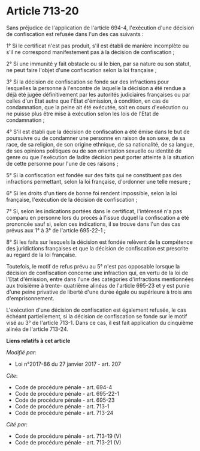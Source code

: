 # Article 713-20

Sans préjudice de l'application de l'article 694-4, l'exécution d'une décision de confiscation est refusée dans l'un des cas
suivants : 

1° Si le certificat n'est pas produit, s'il est établi de manière incomplète ou s'il ne correspond manifestement pas à la
décision de confiscation ; 

2° Si une immunité y fait obstacle ou si le bien, par sa nature ou son statut, ne peut faire l'objet d'une confiscation selon
la loi française ; 

3° Si la décision de confiscation se fonde sur des infractions pour lesquelles la personne à l'encontre de laquelle la
décision a été rendue a déjà été jugée définitivement par les autorités judiciaires françaises ou par celles d'un Etat autre
que l'Etat d'émission, à condition, en cas de condamnation, que la peine ait été exécutée, soit en cours d'exécution ou ne
puisse plus être mise à exécution selon les lois de l'Etat de condamnation ; 

4° S'il est établi que la décision de confiscation a été émise dans le but de poursuivre ou de condamner une personne en
raison de son sexe, de sa race, de sa religion, de son origine ethnique, de sa nationalité, de sa langue, de ses opinions
politiques ou de son orientation sexuelle ou identité de genre ou que l'exécution de ladite décision peut porter atteinte à
la situation de cette personne pour l'une de ces raisons ; 

5° Si la confiscation est fondée sur des faits qui ne constituent pas des infractions permettant, selon la loi française,
d'ordonner une telle mesure ; 

6° Si les droits d'un tiers de bonne foi rendent impossible, selon la loi française, l'exécution de la décision de
confiscation ; 

7° Si, selon les indications portées dans le certificat, l'intéressé n'a pas comparu en personne lors du procès à l'issue
duquel la confiscation a été prononcée sauf si, selon ces indications, il se trouve dans l'un des cas prévus aux 1° à 3° de
l'article 695-22-1 ; 

8° Si les faits sur lesquels la décision est fondée relèvent de la compétence des juridictions françaises et que la décision
de confiscation est prescrite au regard de la loi française. 

Toutefois, le motif de refus prévu au 5° n'est pas opposable lorsque la décision de confiscation concerne une infraction qui,
en vertu de la loi de l'Etat d'émission, entre dans l'une des catégories d'infractions mentionnées aux troisième à trente-
quatrième alinéas de l'article 695-23 et y est punie d'une peine privative de liberté d'une durée égale ou supérieure à trois
ans d'emprisonnement. 

L'exécution d'une décision de confiscation est également refusée, le cas échéant partiellement, si la décision de
confiscation se fonde sur le motif visé au 3° de l'article 713-1. Dans ce cas, il est fait application du cinquième alinéa de
l'article 713-24.

**Liens relatifs à cet article**

_Modifié par_:

  - Loi n°2017-86 du 27 janvier 2017 - art. 207

_Cite_:

  - Code de procédure pénale - art. 694-4
  - Code de procédure pénale - art. 695-22-1
  - Code de procédure pénale - art. 695-23
  - Code de procédure pénale - art. 713-1
  - Code de procédure pénale - art. 713-24

_Cité par_:

  - Code de procédure pénale - art. 713-19 (V)
  - Code de procédure pénale - art. 713-21 (V)
